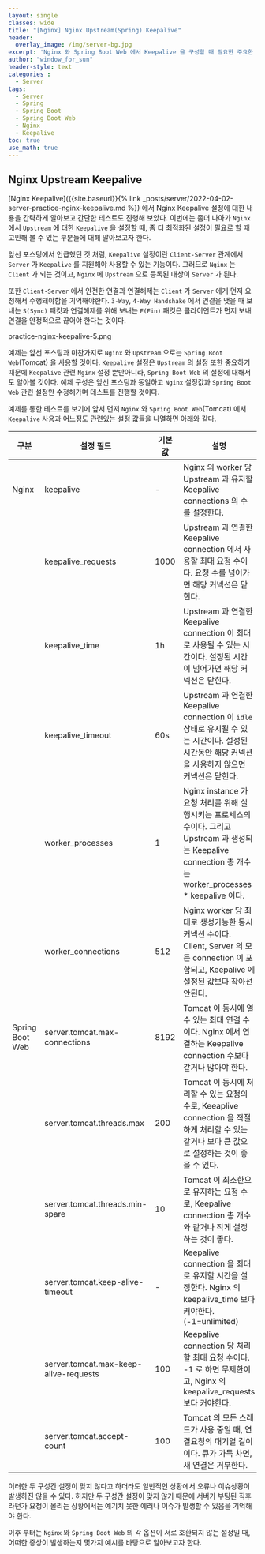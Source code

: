 ```yaml
--- 
layout: single
classes: wide
title: "[Nginx] Nginx Upstream(Spring) Keepalive"
header:
  overlay_image: /img/server-bg.jpg
excerpt: 'Nginx 와 Spring Boot Web 에서 Keepalive 을 구성할 때 필요한 주요한 설정들에 대해 알아보자.'
author: "window_for_sun"
header-style: text
categories :
  - Server
tags:
  - Server
  - Spring
  - Spring Boot
  - Spring Boot Web
  - Nginx
  - Keepalive
toc: true
use_math: true
---  
```


## Nginx Upstream Keepalive
[Nginx Keepalive]({{site.baseurl}}{% link _posts/server/2022-04-02-server-practice-nginx-keepalive.md %})
에서 Nginx Keepalive 설정에 대한 내용을 간략하게 알아보고 간단한 테스트도 진행해 보았다. 
이번에는 좀더 나아가 `Nginx` 에서 `Upstream` 에 대한 `Keepalive` 을 설정할 때, 
좀 더 최적화된 설정이 필요로 할 때 고민해 볼 수 있는 부분들에 대해 알아보고자 한다.  

앞선 포스팅에서 언급했던 것 처럼, `Keepalive` 설정이란 
`Client-Server` 관계에서 `Server` 가 `Keepalive` 를 지원해야 사용할 수 있는 기능이다. 
그러므로 `Nginx` 는 `Client` 가 되는 것이고, `Nginx` 에 `Upstream` 으로 등록된 대상이 `Server` 가 된다.  

또한 `Client-Server` 에서 안전한 연결과 연결해제는 `Client` 가 `Server` 에게 먼저 요청해서 수행돼야함을 기억해야한다. 
`3-Way`, `4-Way Handshake` 에서 연결을 맺을 때 보내는 `S(Sync)` 패킷과 연결해제를 위해 보내는 
`F(Fin)` 패킷은 클라이언트가 먼저 보내 연결을 안정적으로 끊어야 한다는 것이다.  

practice-nginx-keepalive-5.png

예제는 앞선 포스팅과 마찬가지로 `Nginx` 와 `Upstream` 으로는 `Spring Boot Web`(Tomcat) 을 사용할 것이다. 
`Keepalive` 설정은 `Upstream` 의 설정 또한 중요하기 때문에 
`Keepalive` 관련 `Nginx` 설정 뿐만아니라, `Spring Boot Web` 의 설정에 대해서도 알아볼 것이다. 
예제 구성은 앞선 포스팅과 동일하고 `Nginx` 설정값과 `Spring Boot Web` 관련 설정만 수정해가며 테스트를 진행할 것이다.  

예제를 통한 테스트를 보기에 앞서 먼저 `Nginx` 와 `Spring Boot Web`(Tomcat) 에서 `Keepalive` 사용과 어느정도 관련있는 
설정 값들을 나열하면 아래와 같다. 

| 구분     | 설정 필드             | 기본값  |설명
|--------|-------------------|------|---
|  Nginx | keepalive         | -    |Nginx 의 worker 당 Upstream 과 유지할 Keepalive connections 의 수를 설정한다.
| | keepalive_requests | 1000 |Upstream 과 연결한 Keepalive connection 에서 사용할 최대 요청 수이다. 요청 수를 넘어가면 해당 커넥션은 닫힌다. 
| | keepalive_time    | 1h   |Upstream 과 연결한 Keepalive connection 이 최대로 사용될 수 있는 시간이다. 설정된 시간이 넘어가면 해당 커넥션은 닫힌다. 
| | keepalive_timeout | 60s  |Upstream 과 연결한 Keepalive connection 이 `idle` 상태로 유지될 수 있는 시간이다. 설정된 시간동안 해당 커넥션을 사용하지 않으면 커넥션은 닫힌다. 
| | worker_processes  | 1    |Nginx instance 가 요청 처리를 위해 실행시키는 프로세스의 수이다. 그리고 Upstream 과 생성되는 Keepalive connection 총 개수는 worker_processes * keepalive 이다.  
| | worker_connections | 512  |Nginx worker 당 최대로 생성가능한 동시 커넥션 수이다. Client, Server 의 모든 connection 이 포함되고, Keepalive 에 설정된 값보다 작아선 안된다. 
|Spring Boot Web|server.tomcat.max-connections| 8192 | Tomcat 이 동시에 열수 있는 최대 연결 수이다. Nginx 에서 연결하는 Keepalive connection 수보다 같거나 많아야 한다.
| |server.tomcat.threads.max| 200  |Tomcat 이 동시에 처리할 수 있는 요청의 수로, Keeaplive connection 을 적절하게 처리할 수 있는 같거나 보다 큰 값으로 설정하는 것이 좋을 수 있다. 
| |server.tomcat.threads.min-spare| 10   |Tomcat 이 최소한으로 유지하는 요청 수로, Keepalive connection 총 개수와 같거나 작게 설정하는 것이 좋다. 
| |server.tomcat.keep-alive-timeout| -    | Keepalive connection 을 최대로 유지할 시간을 설정한다. Nginx 의 keepalive_time 보다 커야한다. (-1=unlimited)
| |server.tomcat.max-keep-alive-requests| 100  |Keepalive connection 당 처리할 최대 요청 수이다. -1 로 하면 무제한이고, Nginx 의 keepalive_requests 보다 커야한다. 
| |server.tomcat.accept-count|100|Tomcat 의 모든 스레드가 사용 중일 때, 연결요청의 대기열 길이이다. 큐가 가득 차면, 새 연결은 거부한다. 

이러한 두 구성간 설정이 맞지 않다고 하더라도 일반적인 상황에서 오류나 이슈상황이 발생하진 않을 수 있다. 
하지만 두 구성간 설정이 맞지 않기 때문에 서버가 부팅된 직후라던가 요청이 몰리는 상황에서는 
예기치 못한 에러나 이슈가 발생할 수 있음을 기억해야 한다.  

이후 부터는 `Nginx` 와 `Spring Boot Web` 의 각 옵션이 서로 호환되지 않는 설정일 때, 
어떠한 증상이 발생하는지 몇가지 예시를 바탕으로 알아보고자 한다.  

  